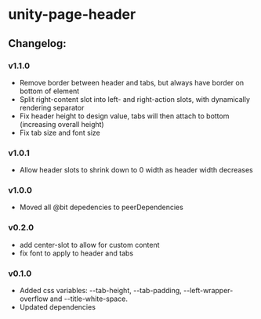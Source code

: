 # unity-page-header

## Changelog:

### v1.1.0
- Remove border between header and tabs, but always have border on bottom of element
- Split right-content slot into left- and right-action slots, with dynamically rendering separator
- Fix header height to design value, tabs will then attach to bottom (increasing overall height)
- Fix tab size and font size

### v1.0.1
- Allow header slots to shrink down to 0 width as header width decreases

### v1.0.0
- Moved all @bit depedencies to peerDependencies

### v0.2.0
- add center-slot to allow for custom content
- fix font to apply to header and tabs

### v0.1.0
- Added css variables: --tab-height, --tab-padding, --left-wrapper-overflow and --title-white-space.
- Updated dependencies
